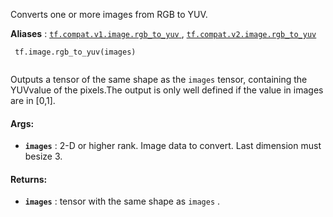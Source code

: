 Converts one or more images from RGB to YUV.

**Aliases** : [ `tf.compat.v1.image.rgb_to_yuv` ](/api_docs/python/tf/image/rgb_to_yuv), [ `tf.compat.v2.image.rgb_to_yuv` ](/api_docs/python/tf/image/rgb_to_yuv)

```
 tf.image.rgb_to_yuv(images)
 
```

Outputs a tensor of the same shape as the  `images`  tensor, containing the YUVvalue of the pixels.The output is only well defined if the value in images are in [0,1].

#### Args:
- **`images`** : 2-D or higher rank. Image data to convert. Last dimension must besize 3.


#### Returns:
- **`images`** : tensor with the same shape as  `images` .

